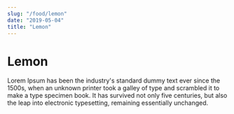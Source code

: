 ```yaml
---
slug: "/food/lemon"
date: "2019-05-04"
title: "Lemon"
---
```


# Lemon

Lorem Ipsum has been the industry's standard dummy text ever since the 1500s, when an unknown printer took a galley of type and scrambled it to make a type specimen book. It has survived not only five centuries, but also the leap into electronic typesetting, remaining essentially unchanged.
